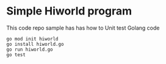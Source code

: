 # Simple Hiworld program
This code repo sample has has how to Unit test Golang code
```
go mod init hiworld
go install hiworld.go
go run hiworld.go
go test
```
